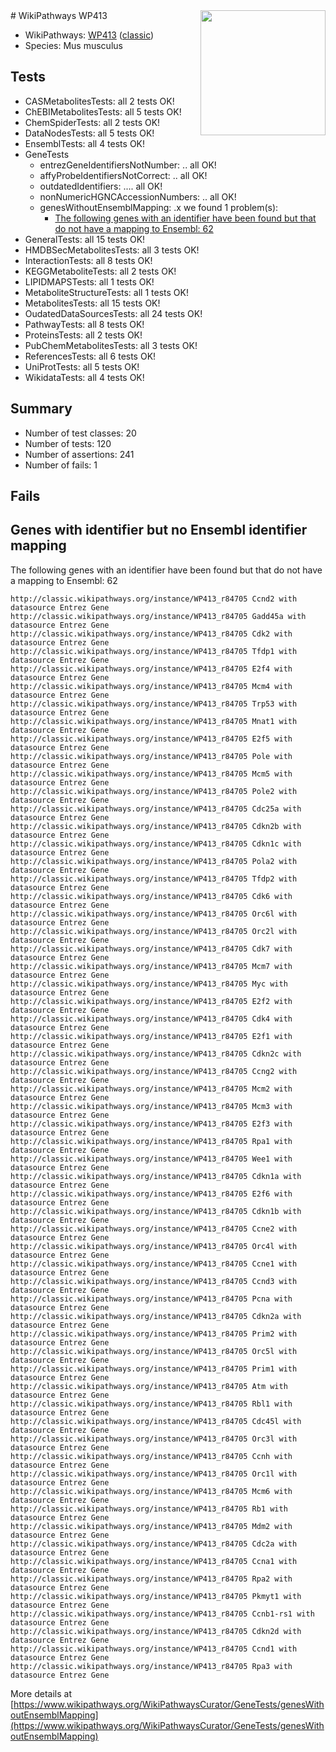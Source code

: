 <img style="float: right; width: 200px" src="https://upload.wikimedia.org/wikipedia/commons/thumb/8/83/Wplogo_with_text_500.png/640px-Wplogo_with_text_500.png" />
# WikiPathways WP413

* WikiPathways: [WP413](https://wikipathways.org/pathways/WP413) ([classic](https://classic.wikipathways.org/instance/WP413))
* Species: Mus musculus
## Tests
* CASMetabolitesTests: all 2 tests OK!
* ChEBIMetabolitesTests: all 5 tests OK!
* ChemSpiderTests: all 2 tests OK!
* DataNodesTests: all 5 tests OK!
* EnsemblTests: all 4 tests OK!
* GeneTests
    * entrezGeneIdentifiersNotNumber: .. all OK!
    * affyProbeIdentifiersNotCorrect: .. all OK!
    * outdatedIdentifiers: .... all OK!
    * nonNumericHGNCAccessionNumbers: .. all OK!
    * genesWithoutEnsemblMapping: .x we found 1 problem(s):
        * [The following genes with an identifier have been found but that do not have a mapping to Ensembl: 62](#c4e543aa)
* GeneralTests: all 15 tests OK!
* HMDBSecMetabolitesTests: all 3 tests OK!
* InteractionTests: all 8 tests OK!
* KEGGMetaboliteTests: all 2 tests OK!
* LIPIDMAPSTests: all 1 tests OK!
* MetaboliteStructureTests: all 1 tests OK!
* MetabolitesTests: all 15 tests OK!
* OudatedDataSourcesTests: all 24 tests OK!
* PathwayTests: all 8 tests OK!
* ProteinsTests: all 2 tests OK!
* PubChemMetabolitesTests: all 3 tests OK!
* ReferencesTests: all 6 tests OK!
* UniProtTests: all 5 tests OK!
* WikidataTests: all 4 tests OK!


## Summary

* Number of test classes: 20
* Number of tests: 120
* Number of assertions: 241
* Number of fails: 1

## Fails

<a name="c4e543aa" />

## Genes with identifier but no Ensembl identifier mapping

The following genes with an identifier have been found but that do not have a mapping to Ensembl: 62
```
http://classic.wikipathways.org/instance/WP413_r84705 Ccnd2 with datasource Entrez Gene
http://classic.wikipathways.org/instance/WP413_r84705 Gadd45a with datasource Entrez Gene
http://classic.wikipathways.org/instance/WP413_r84705 Cdk2 with datasource Entrez Gene
http://classic.wikipathways.org/instance/WP413_r84705 Tfdp1 with datasource Entrez Gene
http://classic.wikipathways.org/instance/WP413_r84705 E2f4 with datasource Entrez Gene
http://classic.wikipathways.org/instance/WP413_r84705 Mcm4 with datasource Entrez Gene
http://classic.wikipathways.org/instance/WP413_r84705 Trp53 with datasource Entrez Gene
http://classic.wikipathways.org/instance/WP413_r84705 Mnat1 with datasource Entrez Gene
http://classic.wikipathways.org/instance/WP413_r84705 E2f5 with datasource Entrez Gene
http://classic.wikipathways.org/instance/WP413_r84705 Pole with datasource Entrez Gene
http://classic.wikipathways.org/instance/WP413_r84705 Mcm5 with datasource Entrez Gene
http://classic.wikipathways.org/instance/WP413_r84705 Pole2 with datasource Entrez Gene
http://classic.wikipathways.org/instance/WP413_r84705 Cdc25a with datasource Entrez Gene
http://classic.wikipathways.org/instance/WP413_r84705 Cdkn2b with datasource Entrez Gene
http://classic.wikipathways.org/instance/WP413_r84705 Cdkn1c with datasource Entrez Gene
http://classic.wikipathways.org/instance/WP413_r84705 Pola2 with datasource Entrez Gene
http://classic.wikipathways.org/instance/WP413_r84705 Tfdp2 with datasource Entrez Gene
http://classic.wikipathways.org/instance/WP413_r84705 Cdk6 with datasource Entrez Gene
http://classic.wikipathways.org/instance/WP413_r84705 Orc6l with datasource Entrez Gene
http://classic.wikipathways.org/instance/WP413_r84705 Orc2l with datasource Entrez Gene
http://classic.wikipathways.org/instance/WP413_r84705 Cdk7 with datasource Entrez Gene
http://classic.wikipathways.org/instance/WP413_r84705 Mcm7 with datasource Entrez Gene
http://classic.wikipathways.org/instance/WP413_r84705 Myc with datasource Entrez Gene
http://classic.wikipathways.org/instance/WP413_r84705 E2f2 with datasource Entrez Gene
http://classic.wikipathways.org/instance/WP413_r84705 Cdk4 with datasource Entrez Gene
http://classic.wikipathways.org/instance/WP413_r84705 E2f1 with datasource Entrez Gene
http://classic.wikipathways.org/instance/WP413_r84705 Cdkn2c with datasource Entrez Gene
http://classic.wikipathways.org/instance/WP413_r84705 Ccng2 with datasource Entrez Gene
http://classic.wikipathways.org/instance/WP413_r84705 Mcm2 with datasource Entrez Gene
http://classic.wikipathways.org/instance/WP413_r84705 Mcm3 with datasource Entrez Gene
http://classic.wikipathways.org/instance/WP413_r84705 E2f3 with datasource Entrez Gene
http://classic.wikipathways.org/instance/WP413_r84705 Rpa1 with datasource Entrez Gene
http://classic.wikipathways.org/instance/WP413_r84705 Wee1 with datasource Entrez Gene
http://classic.wikipathways.org/instance/WP413_r84705 Cdkn1a with datasource Entrez Gene
http://classic.wikipathways.org/instance/WP413_r84705 E2f6 with datasource Entrez Gene
http://classic.wikipathways.org/instance/WP413_r84705 Cdkn1b with datasource Entrez Gene
http://classic.wikipathways.org/instance/WP413_r84705 Ccne2 with datasource Entrez Gene
http://classic.wikipathways.org/instance/WP413_r84705 Orc4l with datasource Entrez Gene
http://classic.wikipathways.org/instance/WP413_r84705 Ccne1 with datasource Entrez Gene
http://classic.wikipathways.org/instance/WP413_r84705 Ccnd3 with datasource Entrez Gene
http://classic.wikipathways.org/instance/WP413_r84705 Pcna with datasource Entrez Gene
http://classic.wikipathways.org/instance/WP413_r84705 Cdkn2a with datasource Entrez Gene
http://classic.wikipathways.org/instance/WP413_r84705 Prim2 with datasource Entrez Gene
http://classic.wikipathways.org/instance/WP413_r84705 Orc5l with datasource Entrez Gene
http://classic.wikipathways.org/instance/WP413_r84705 Prim1 with datasource Entrez Gene
http://classic.wikipathways.org/instance/WP413_r84705 Atm with datasource Entrez Gene
http://classic.wikipathways.org/instance/WP413_r84705 Rbl1 with datasource Entrez Gene
http://classic.wikipathways.org/instance/WP413_r84705 Cdc45l with datasource Entrez Gene
http://classic.wikipathways.org/instance/WP413_r84705 Orc3l with datasource Entrez Gene
http://classic.wikipathways.org/instance/WP413_r84705 Ccnh with datasource Entrez Gene
http://classic.wikipathways.org/instance/WP413_r84705 Orc1l with datasource Entrez Gene
http://classic.wikipathways.org/instance/WP413_r84705 Mcm6 with datasource Entrez Gene
http://classic.wikipathways.org/instance/WP413_r84705 Rb1 with datasource Entrez Gene
http://classic.wikipathways.org/instance/WP413_r84705 Mdm2 with datasource Entrez Gene
http://classic.wikipathways.org/instance/WP413_r84705 Cdc2a with datasource Entrez Gene
http://classic.wikipathways.org/instance/WP413_r84705 Ccna1 with datasource Entrez Gene
http://classic.wikipathways.org/instance/WP413_r84705 Rpa2 with datasource Entrez Gene
http://classic.wikipathways.org/instance/WP413_r84705 Pkmyt1 with datasource Entrez Gene
http://classic.wikipathways.org/instance/WP413_r84705 Ccnb1-rs1 with datasource Entrez Gene
http://classic.wikipathways.org/instance/WP413_r84705 Cdkn2d with datasource Entrez Gene
http://classic.wikipathways.org/instance/WP413_r84705 Ccnd1 with datasource Entrez Gene
http://classic.wikipathways.org/instance/WP413_r84705 Rpa3 with datasource Entrez Gene
```

More details at [https://www.wikipathways.org/WikiPathwaysCurator/GeneTests/genesWithoutEnsemblMapping](https://www.wikipathways.org/WikiPathwaysCurator/GeneTests/genesWithoutEnsemblMapping)

